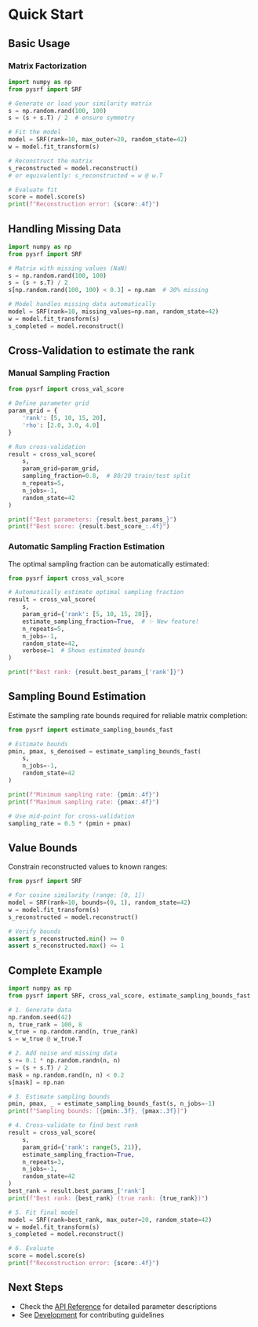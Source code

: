 # Quick Start

## Basic Usage

### Matrix Factorization

```python
import numpy as np
from pysrf import SRF

# Generate or load your similarity matrix
s = np.random.rand(100, 100)
s = (s + s.T) / 2  # ensure symmetry

# Fit the model
model = SRF(rank=10, max_outer=20, random_state=42)
w = model.fit_transform(s)

# Reconstruct the matrix
s_reconstructed = model.reconstruct()
# or equivalently: s_reconstructed = w @ w.T

# Evaluate fit
score = model.score(s)
print(f"Reconstruction error: {score:.4f}")
```

## Handling Missing Data

```python
import numpy as np
from pysrf import SRF

# Matrix with missing values (NaN)
s = np.random.rand(100, 100)
s = (s + s.T) / 2
s[np.random.rand(100, 100) < 0.3] = np.nan  # 30% missing

# Model handles missing data automatically
model = SRF(rank=10, missing_values=np.nan, random_state=42)
w = model.fit_transform(s)
s_completed = model.reconstruct()
```

## Cross-Validation to estimate the rank

### Manual Sampling Fraction

```python
from pysrf import cross_val_score

# Define parameter grid
param_grid = {
    'rank': [5, 10, 15, 20],
    'rho': [2.0, 3.0, 4.0]
}

# Run cross-validation
result = cross_val_score(
    s,
    param_grid=param_grid,
    sampling_fraction=0.8,  # 80/20 train/test split
    n_repeats=5,
    n_jobs=-1,
    random_state=42
)

print(f"Best parameters: {result.best_params_}")
print(f"Best score: {result.best_score_:.4f}")
```

### Automatic Sampling Fraction Estimation

The optimal sampling fraction can be automatically estimated:

```python
from pysrf import cross_val_score

# Automatically estimate optimal sampling fraction
result = cross_val_score(
    s,
    param_grid={'rank': [5, 10, 15, 20]},
    estimate_sampling_fraction=True,  # ✨ New feature!
    n_repeats=5,
    n_jobs=-1,
    random_state=42,
    verbose=1  # Shows estimated bounds
)

print(f"Best rank: {result.best_params_['rank']}")
```

## Sampling Bound Estimation

Estimate the sampling rate bounds required for reliable matrix completion:

```python
from pysrf import estimate_sampling_bounds_fast

# Estimate bounds
pmin, pmax, s_denoised = estimate_sampling_bounds_fast(
    s,
    n_jobs=-1,
    random_state=42
)

print(f"Minimum sampling rate: {pmin:.4f}")
print(f"Maximum sampling rate: {pmax:.4f}")

# Use mid-point for cross-validation
sampling_rate = 0.5 * (pmin + pmax)
```

## Value Bounds

Constrain reconstructed values to known ranges:

```python
from pysrf import SRF

# For cosine similarity (range: [0, 1])
model = SRF(rank=10, bounds=(0, 1), random_state=42)
w = model.fit_transform(s)
s_reconstructed = model.reconstruct()

# Verify bounds
assert s_reconstructed.min() >= 0
assert s_reconstructed.max() <= 1
```

## Complete Example

```python
import numpy as np
from pysrf import SRF, cross_val_score, estimate_sampling_bounds_fast

# 1. Generate data
np.random.seed(42)
n, true_rank = 100, 8
w_true = np.random.rand(n, true_rank)
s = w_true @ w_true.T

# 2. Add noise and missing data
s += 0.1 * np.random.randn(n, n)
s = (s + s.T) / 2
mask = np.random.rand(n, n) < 0.2
s[mask] = np.nan

# 3. Estimate sampling bounds
pmin, pmax, _ = estimate_sampling_bounds_fast(s, n_jobs=-1)
print(f"Sampling bounds: [{pmin:.3f}, {pmax:.3f}]")

# 4. Cross-validate to find best rank
result = cross_val_score(
    s,
    param_grid={'rank': range(5, 21)},
    estimate_sampling_fraction=True,
    n_repeats=3,
    n_jobs=-1,
    random_state=42
)
best_rank = result.best_params_['rank']
print(f"Best rank: {best_rank} (true rank: {true_rank})")

# 5. Fit final model
model = SRF(rank=best_rank, max_outer=20, random_state=42)
w = model.fit_transform(s)
s_completed = model.reconstruct()

# 6. Evaluate
score = model.score(s)
print(f"Reconstruction error: {score:.4f}")
```

## Next Steps

- Check the [API Reference](api/model.md) for detailed parameter descriptions
- See [Development](development.md) for contributing guidelines

